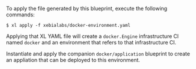 To apply the file generated by this blueprint, execute the following commands:

```
$ xl apply -f xebialabs/docker-environment.yaml
```

Applying that XL YAML file will create a `docker.Engine` infrastructure CI named `docker` and an environment that refers to that infrastructure CI.

Instantiate and apply the companion `docker/application` blueprint to create an appliation that can be deployed to this environment.
